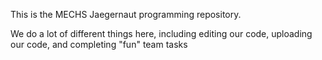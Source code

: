 This is the MECHS Jaegernaut programming repository.

We do a lot of different things here, including editing our code, uploading our code, and completing "fun" team tasks

